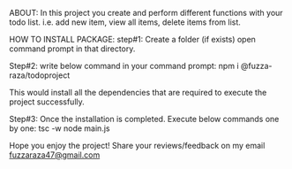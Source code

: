 ABOUT: In this project you create and perform  different functions with your todo list.
    i.e. add new item, view all items, delete items from list.

HOW TO INSTALL PACKAGE: step#1: Create a folder (if exists) open command prompt in that directory.

Step#2: write below command in your command prompt: npm i @fuzza-raza/todoproject

This would install all the dependencies that are required to execute the project successfully.

Step#3: Once the installation is completed. Execute below commands one by one: tsc -w node main.js

Hope you enjoy the project! Share your reviews/feedback on my email fuzzaraza47@gmail.com